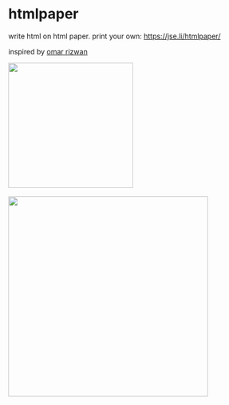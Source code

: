 # htmlpaper

write html on html paper. print your own: https://jse.li/htmlpaper/

inspired by [omar rizwan](https://twitter.com/rsnous/status/1946220957770637633)

<img src="https://github.com/user-attachments/assets/82e54d5f-877b-477b-8375-4fdb0dd84248" width="250">
<br>
<br>

<img src="https://github.com/user-attachments/assets/e5922cd8-eb83-4bdc-b08a-905c78b43a98" width="400">
